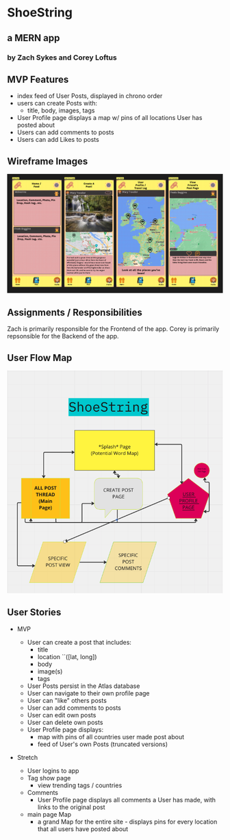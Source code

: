# ShoeString
## a MERN app 
### by Zach Sykes and Corey Loftus

## MVP Features
- index feed of User Posts, displayed in chrono order
- users can create Posts with:
    - title, body, images, tags
- User Profile page displays a map w/ pins of all locations User has posted about
- Users can add comments to posts
- Users can add Likes to posts

## Wireframe Images
![ShoeString Wireframes](readme-images/ShoeString-Wireframes.png)

## Assignments / Responsibilities
Zach is primarily responsible for the Frontend of the app.
Corey is primarily repsonsible for the Backend of the app.

## User Flow Map
![User Flow Map](readme-images/User%20Flow.png)

## User Stories
- MVP
    - User can create a post that includes:
        - title
        - location ``([lat, long])
        - body
        - image(s)
        - tags
    - User Posts persist in the Atlas database
    - User can navigate to their own profile page
    - User can "like" others posts
    - User can add comments to posts
    - User can edit own posts
    - User can delete own posts
    - User Profile page displays:
        - map with pins of all countries user made post about
        - feed of User's own Posts (truncated versions)

- Stretch
    - User logins to app
    - Tag show page
        -  view trending tags / countries
    - Comments
        - User Profile page displays all comments a User has made, with links to the original post
    - main page Map
        - a grand Map for the entire site - displays pins for every location that all users have posted about
